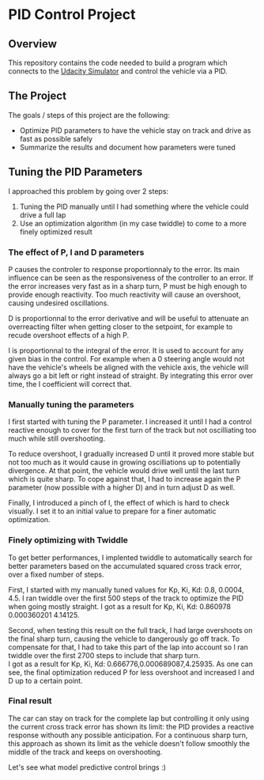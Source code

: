# PID Control Project

Overview
---
This repository contains the code needed to build a program which connects to the [Udacity Simulator](https://github.com/udacity/self-driving-car-sim/releases) and control the vehicle via a PID.

The Project
---
The goals / steps of this project are the following:
* Optimize PID parameters to have the vehicle stay on track and drive as fast as possible safely 
* Summarize the results and document how parameters were tuned


## Tuning the PID Parameters

I approached this problem by going over 2 steps:
1. Tuning the PID manually until I had something where the vehicle could drive a full lap
2. Use an optimization algorithm (in my case twiddle) to come to a more finely optimized result 

### The effect of P, I and D parameters

P causes the controler to response proportionnaly to the error. Its main influence can be seen as the responsiveness of the controller to an error. If the error increases very fast as in a sharp turn, P must be high enough to provide enough reactivity. Too much reactivity will cause an overshoot, causing undesired oscillations.

D is proportionnal to the error derivative and will be useful to attenuate an overreacting filter when getting closer to the setpoint, for example to recude overshoot effects of a high P.

I is proportionnal to the integral of the error. It is used to account for any given bias in the control. For example when a 0 steering angle would not have the vehicle's wheels be aligned with the vehicle axis, the vehicle will always go a bit left or right instead of straight. By integrating this error over time, the I coefficient will correct that. 

### Manually tuning the parameters

I first started with tuning the P parameter. I increased it until I had a control reactive enough to cover for the first turn of the track but not oscilliating too much while still overshooting.

To reduce overshoot, I gradually increased D until it proved more stable but not too much as it would cause in growing oscilliations up to  potentially divergence. At that point, the vehicle would drive well until the last turn which is quite sharp. To cope against that, I had to increase again the P parameter (now possible with a higher D) and in turn adjust D as well.

Finally, I introduced a pinch of I, the effect of which is hard to check visually. I set it to an initial value to prepare for a finer automatic optimization.

### Finely optimizing with Twiddle

To get better performances, I implented twiddle to automatically search for better parameters based on the accumulated squared cross track error, over a fixed number of steps.

First, I started with my manually tuned values for Kp, Ki, Kd: 0.8, 0.0004, 4.5.
I ran twiddle over the first 500 steps of the track to optimize the PID when going mostly straight.
I got as a result for Kp, Ki, Kd: 0.860978 0.000360201 4.14125.

Second, when testing this result on the full track, I had large overshoots on the final sharp turn, causing the vehicle to dangerously go off track. To compensate for that, I had to take this part of the lap into account so I ran twiddle over the first 2700 steps to include that sharp turn.  
I got as a result for Kp, Ki, Kd: 0.666776,0.000689087,4.25935. As one can see, the final optimization reduced P for less overshoot and increased I and D up to a certain point.


### Final result

The car can stay on track for the complete lap but controlling it only using the current cross track error has shown its limit:
the PID provides a reactive response withouth any possible anticipation. For a continuous sharp turn, this approach as shown its limit as the vehicle doesn't follow smoothly the middle of the track and keeps on overshooting.

Let's see what model predictive control brings :)

